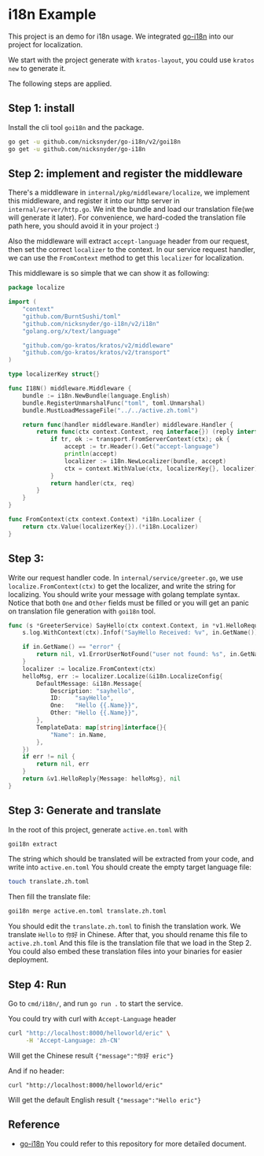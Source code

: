 # i18n Example
This project is an demo for i18n usage.
We integrated [go-i18n](https://github.com/nicksnyder/go-i18n) into our project for localization.

We start with the project generate with `kratos-layout`, you could use `kratos new` to generate it.

The following steps are applied.
## Step 1: install 
Install the cli tool `goi18n` and the package.

```bash
go get -u github.com/nicksnyder/go-i18n/v2/goi18n
go get -u github.com/nicksnyder/go-i18n
```

## Step 2: implement and register the middleware
There's a middleware in `internal/pkg/middleware/localize`, 
we implement this middleware, and register it into our http server in `internal/server/http.go`.
We init the bundle and load our translation file(we will generate it later).
For convenience, we hard-coded the translation file path here, you should avoid it in your project :)

Also the middleware will extract `accept-language` header
from our request, then set the correct `localizer` to the context. 
In our service request handler, we can use the `FromContext` method to get this `localizer` for localization.

This middleware is so simple that we can show it as following:
```go
package localize

import (
	"context"
	"github.com/BurntSushi/toml"
	"github.com/nicksnyder/go-i18n/v2/i18n"
	"golang.org/x/text/language"

	"github.com/go-kratos/kratos/v2/middleware"
	"github.com/go-kratos/kratos/v2/transport"
)

type localizerKey struct{}

func I18N() middleware.Middleware {
	bundle := i18n.NewBundle(language.English)
	bundle.RegisterUnmarshalFunc("toml", toml.Unmarshal)
	bundle.MustLoadMessageFile("../../active.zh.toml")

	return func(handler middleware.Handler) middleware.Handler {
		return func(ctx context.Context, req interface{}) (reply interface{}, err error) {
			if tr, ok := transport.FromServerContext(ctx); ok {
				accept := tr.Header().Get("accept-language")
				println(accept)
				localizer := i18n.NewLocalizer(bundle, accept)
				ctx = context.WithValue(ctx, localizerKey{}, localizer)
			}
			return handler(ctx, req)
		}
	}
}

func FromContext(ctx context.Context) *i18n.Localizer {
	return ctx.Value(localizerKey{}).(*i18n.Localizer)
}
```

## Step 3:
Write our request handler code. 
In `internal/service/greeter.go`, we use `localize.FromContext(ctx)` to get the localizer, and write the string for localizing.
You should write your message with golang template syntax.
Notice that both `One` and `Other` fields must be filled or you will get an panic on translation file generation with `goi18n` tool.

```go
func (s *GreeterService) SayHello(ctx context.Context, in *v1.HelloRequest) (*v1.HelloReply, error) {
	s.log.WithContext(ctx).Infof("SayHello Received: %v", in.GetName())

	if in.GetName() == "error" {
		return nil, v1.ErrorUserNotFound("user not found: %s", in.GetName())
	}
	localizer := localize.FromContext(ctx)
	helloMsg, err := localizer.Localize(&i18n.LocalizeConfig{
		DefaultMessage: &i18n.Message{
			Description: "sayhello",
			ID:    "sayHello",
			One:   "Hello {{.Name}}",
			Other: "Hello {{.Name}}",
		},
		TemplateData: map[string]interface{}{
			"Name": in.Name,
		},
	})
	if err != nil {
		return nil, err
	}
	return &v1.HelloReply{Message: helloMsg}, nil
}
```

## Step 3: Generate and translate

In the root of this project, generate `active.en.toml` with
```bash
goi18n extract
```
The string which should be translated will be extracted from your code, and write into `active.en.toml`
You should create the empty target language file:
```bash
touch translate.zh.toml
```

Then fill the translate file:
```bash
goi18n merge active.en.toml translate.zh.toml
```

You should edit the `translate.zh.toml` to finish the translation work. We translate `Hello` to `你好` in Chinese.
After that, you should rename this file to `active.zh.toml`
And this file is the translation file that we load in the Step 2.
You could also embed these translation files into your binaries for easier deployment.

## Step 4: Run
Go to `cmd/i18n/`, and run `go run .` to start the service.

You could try with curl with `Accept-Language` header
```bash
curl "http://localhost:8000/helloworld/eric" \
     -H 'Accept-Language: zh-CN'
```
Will get the Chinese result `{"message":"你好 eric"}`

And if no header:
```
curl "http://localhost:8000/helloworld/eric"
```
Will get the default English result `{"message":"Hello eric"}`

## Reference
* [go-i18n](https://github.com/nicksnyder/go-i18n) You could refer to this repository for more detailed document.